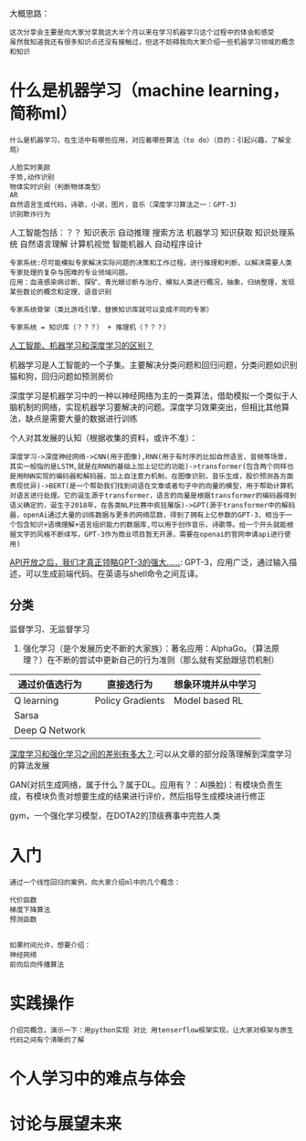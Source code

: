 大概思路：

    这次分享会主要是向大家分享我这大半个月以来在学习机器学习这个过程中的体会和感受
    虽然我知道我还有很多知识点还没有接触过，但这不妨碍我向大家介绍一些机器学习领域的概念和知识

# 什么是机器学习（machine learning，简称ml）
    什么是机器学习，在生活中有哪些应用，对应着哪些算法（to do）（目的：引起兴趣，了解全局）

    人脸实时美颜
    手势,动作识别
    物体实时识别（判断物体类型）
    AR
    自然语言生成代码，诗歌，小说，图片，音乐（深度学习算法之一：GPT-3）
    识别欺诈行为


人工智能包括：？？
知识表示
自动推理
搜索方法
机器学习
知识获取
知识处理系统
自然语言理解
计算机视觉
智能机器人
自动程序设计

    专家系统:尽可能模拟专家解决实际问题的决策和工作过程。进行推理和判断，以解决需要人类专家处理的复杂与困难的专业领域问题。
    应用：血液感染病诊断、探矿、青光眼诊断与治疗、模拟人类进行概况，抽象，归纳整理，发现某些数论的概念和定理、语音识别

    专家系统骨架（类比游戏引擎，替换知识库就可以变成不同的专家）
    
    专家系统 = 知识库（？？？） + 推理机（？？？）

[人工智能、机器学习和深度学习的区别？](https://www.zhihu.com/question/57770020)

机器学习是人工智能的一个子集。主要解决分类问题和回归问题，分类问题如识别猫和狗，回归问题如预测房价


深度学习是机器学习中的一种以神经网络为主的一类算法，借助模拟一个类似于人脑机制的网络，实现机器学习要解决的问题。深度学习效果突出，但相比其他算法，缺点是需要大量的数据进行训练

个人对其发展的认知（根据收集的资料，或许不准）：

    深度学习->深度神经网络->CNN(用于图像),RNN(用于有时序的比如自然语言、音频等场景，其实一般指的是LSTM,就是在RNN的基础上加上记忆的功能)->transformer(包含两个同样也是用RNN实现的编码器和解码器，加上自注意力机制，在图像识别，音乐生成，股价预测各方面表现优异)->BERT(是一个帮助我们找到词语在文章或者句子中的向量的模型，用于帮助计算机对语言进行处理。它的诞生源于transformer，语言的向量是根据transformer的编码器得到语义确定的，诞生于2018年，在各类NLP比赛中疯狂屠版)->GPT(源于transformer中的解码器，openAi通过大量的训练数据与更多的网络层数，得到了拥有上亿参数的GPT-3，相当于一个包含知识+语境理解+语言组织能力的数据库,可以用于创作音乐，诗歌等。给一个开头就能根据文字的风格不断续写。GPT-3作为商业项目暂无开源，需要在openai的官网申请api进行使用)

[API开放之后，我们才真正领略GPT-3的强大……](https://mp.weixin.qq.com/s/IuAt-7wMwj9Lr8AS5vVuTw):
GPT-3，应用广泛，通过输入描述，可以生成前端代码。在英语与shell命令之间互译。
## 分类
监督学习、无监督学习

1. 强化学习（是个发展历史不断的大家族）：著名应用：AlphaGo。（算法原理？）在不断的尝试中更新自己的行为准则（那么就有奖励跟惩罚机制）

|通过价值选行为|直接选行为|想象环境并从中学习|
|--|--|--|
|Q learning|Policy Gradients|Model based RL|
|Sarsa|||
|Deep Q Network|||

[深度学习和强化学习之间的差别有多大？](https://www.zhihu.com/question/377731309/answer/1491573377):可以从文章的部分段落理解到深度学习的算法发展

GAN(对抗生成网络，属于什么？属于DL。应用有？：AI换脸)：有模块负责生成，有模块负责对想要生成的结果进行评价，然后指导生成模块进行修正

gym，一个强化学习模型，在DOTA2的顶级赛事中完胜人类


# 入门

    通过一个线性回归的案例，向大家介绍ml中的几个概念： 

    代价函数
    梯度下降算法
    预测函数


    如果时间允许，想要介绍：
    神经网络
    前向后向传播算法

# 实践操作

    介绍完概念，演示一下：用python实现 对比 用tenserflow框架实现，让大家对框架与原生代码之间有个清晰的了解

# 个人学习中的难点与体会

# 讨论与展望未来